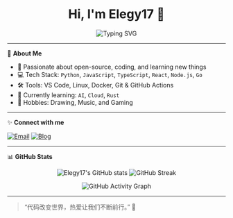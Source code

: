 <h1 align="center">Hi, I'm Elegy17 👋</h1>
<p align="center">
  <img src="https://readme-typing-svg.demolab.com?font=Fira+Code&size=30&pause=1000&color=36BCF7&center=true&vCenter=true&width=435&lines=Welcome+to+my+GitHub!;Code+is+poetry+%F0%9F%92%BB;Always+Learning+%F0%9F%92%A1" alt="Typing SVG" />
</p>

---

🌟 **About Me**

- 🚀 Passionate about open-source, coding, and learning new things
- 💻 Tech Stack: `Python`, `JavaScript`, `TypeScript`, `React`, `Node.js`, `Go`
- 🛠️ Tools: VS Code, Linux, Docker, Git & GitHub Actions
- 🌱 Currently learning: `AI`, `Cloud`, `Rust`
- 🎨 Hobbies: Drawing, Music, and Gaming

---

✨ **Connect with me**

[![Email](https://img.shields.io/badge/Email-elegy17%40example.com-blue?style=flat-square&logo=gmail)](mailto:elegy17@example.com)
[![Blog](https://img.shields.io/badge/Blog-My%20Blog-orange?style=flat-square&logo=wordpress)](https://your-blog-link.com)

---

📊 **GitHub Stats**

<p align="center">
  <img src="https://github-readme-stats.vercel.app/api?username=Elegy17&show_icons=true&theme=radical" alt="Elegy17's GitHub stats" />
  <img src="https://github-readme-streak-stats.herokuapp.com/?user=Elegy17&theme=radical" alt="GitHub Streak" />
</p>
<p align="center">
  <img src="https://github-readme-activity-graph.cyclic.app/graph?username=Elegy17&theme=react-dark" alt="GitHub Activity Graph" />
</p>

---

> “代码改变世界，热爱让我们不断前行。” 🚀


<!--
如果你希望展示技能、项目或社交链接，可随时告诉我，帮你更新完善～
-->

<!--
**Elegy17/Elegy17** is a ✨ _special_ ✨ repository because its `README.md` (this file) appears on your GitHub profile.

Here are some ideas to get you started:

- 🔭 I’m currently working on ...
- 🌱 I’m currently learning ...
- 👯 I’m looking to collaborate on ...
- 🤔 I’m looking for help with ...
- 💬 Ask me about ...
- 📫 How to reach me: ...
- 😄 Pronouns: ...
- ⚡ Fun fact: ...
-->

